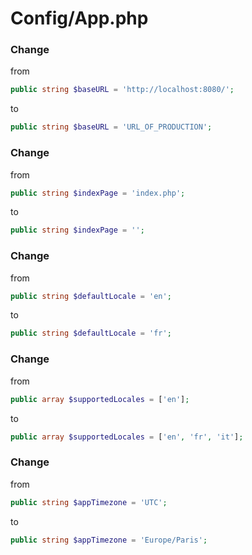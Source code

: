 # Config/App.php

### Change
from 
``` php
public string $baseURL = 'http://localhost:8080/';
```

to 
``` php
public string $baseURL = 'URL_OF_PRODUCTION';
```

### Change
from 
``` php
public string $indexPage = 'index.php';
```

to 
``` php
public string $indexPage = '';
```

### Change
from 
``` php
public string $defaultLocale = 'en';
```

to 
``` php
public string $defaultLocale = 'fr';
```

### Change
from 
``` php
public array $supportedLocales = ['en'];
```

to 
``` php
public array $supportedLocales = ['en', 'fr', 'it'];
```

### Change
from 
``` php
public string $appTimezone = 'UTC';
```

to 
``` php
public string $appTimezone = 'Europe/Paris';
```
